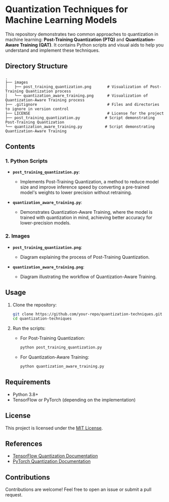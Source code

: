 # Quantization Techniques for Machine Learning Models

This repository demonstrates two common approaches to quantization in machine learning: **Post-Training Quantization (PTQ)** and **Quantization-Aware Training (QAT)**. It contains Python scripts and visual aids to help you understand and implement these techniques.

## Directory Structure

```
.
├── images
│   ├── post_training_quantization.png       # Visualization of Post-Training Quantization process
│   └── quantization_aware_training.png      # Visualization of Quantization-Aware Training process
├── .gitignore                               # Files and directories to ignore in version control
├── LICENSE                                  # License for the project
├── post_training_quantization.py           # Script demonstrating Post-Training Quantization
└── quantization_aware_training.py          # Script demonstrating Quantization-Aware Training
```

## Contents

### 1. Python Scripts
- **`post_training_quantization.py`**: 
  - Implements Post-Training Quantization, a method to reduce model size and improve inference speed by converting a pre-trained model's weights to lower precision without retraining.
  
- **`quantization_aware_training.py`**: 
  - Demonstrates Quantization-Aware Training, where the model is trained with quantization in mind, achieving better accuracy for lower-precision models.

### 2. Images
- **`post_training_quantization.png`**: 
  - Diagram explaining the process of Post-Training Quantization.

- **`quantization_aware_training.png`**: 
  - Diagram illustrating the workflow of Quantization-Aware Training.

## Usage

1. Clone the repository:
   ```bash
   git clone https://github.com/your-repo/quantization-techniques.git
   cd quantization-techniques
   ```

2. Run the scripts:
   - For Post-Training Quantization:
     ```bash
     python post_training_quantization.py
     ```
   - For Quantization-Aware Training:
     ```bash
     python quantization_aware_training.py
     ```

## Requirements

- Python 3.8+
- TensorFlow or PyTorch (depending on the implementation)

## License

This project is licensed under the [MIT License](LICENSE).

## References

- [TensorFlow Quantization Documentation](https://www.tensorflow.org/model_optimization/guide/quantization)
- [PyTorch Quantization Documentation](https://pytorch.org/docs/stable/quantization.html)

## Contributions

Contributions are welcome! Feel free to open an issue or submit a pull request.
